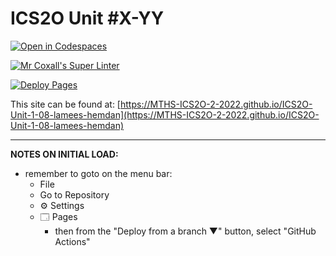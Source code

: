 # ICS2O Unit #X-YY

[![Open in Codespaces](https://classroom.github.com/assets/launch-codespace-f4981d0f882b2a3f0472912d15f9806d57e124e0fc890972558857b51b24a6f9.svg)](https://classroom.github.com/open-in-codespaces?assignment_repo_id=10331411)

[![Mr Coxall's Super Linter](https://github.com/MTHS-ICS2O-2-2022/ICS2O-Unit-1-08-lamees-hemdan/workflows/Mr%20Coxall's%20Super%20Linter/badge.svg)](https://github.com/MTHS-ICS2O-2-2022/ICS2O-Unit-1-08-lamees-hemdan/actions)

[![Deploy Pages](https://github.com/MTHS-ICS2O-2-2022/ICS2O-Unit-1-08-lamees-hemdan/workflows/Deploy%20Pages/badge.svg)](https://github.com/MTHS-ICS2O-2-2022/ICS2O-Unit-1-08-lamees-hemdan/actions)

This site can be found at: [https://MTHS-ICS2O-2-2022.github.io/ICS2O-Unit-1-08-lamees-hemdan](https://MTHS-ICS2O-2-2022.github.io/ICS2O-Unit-1-08-lamees-hemdan)

---

**NOTES ON INITIAL LOAD:**
- remember to goto on the menu bar:
  - File
  - Go to Repository
  - ⚙ Settings
  - 🗔 Pages
    - then from the "Deploy from a branch ▼" button, select "GitHub Actions"
